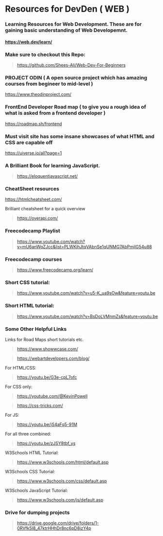 # Resources for DevDen ( WEB )

### Learning Resources for Web Development. These are for gaining basic understanding of Web Developemnt.

#### https://web.dev/learn/

### Make sure to checkout this Repo:
> https://github.com/Shees-Ali/Web-Dev-For-Beginners

### PROJECT ODIN ( A open source project which has amazing courses from begineer to mid-level )
https://www.theodinproject.com/

### FrontEnd Developer Road map ( to give you a rough idea of what is asked from a frontend developer )
https://roadmap.sh/frontend

### Must visit site has some insane showcases of what HTML and CSS are capable off 
https://uiverse.io/all?page=1

### A Brilliant Book for learning JavaScript.
> https://eloquentjavascript.net/

### CheatSheet resources 
https://htmlcheatsheet.com/

Brilliant cheatsheet for a quick overview 
>https://overapi.com/

### Freecodecamp Playlist
> https://www.youtube.com/watch?v=mU6anWqZJcc&list=PLWKjhJtqVAbnSe1qUNMG7AbPmjIG54u88
### Freecodecamp courses
> https://www.freecodecamp.org/learn/

### Short CSS tutorial:
> https://www.youtube.com/watch?v=u5-K_ua9sOw&feature=youtu.be
### Short HTML tutorial:
> https://www.youtube.com/watch?v=BsDoLVMnmZs&feature=youtu.be

### Some Other Helpful Links

Links for Road Maps short tutorials etc.
>https://www.showwcase.com/

>https://webartdevelopers.com/blog/

For HTML/CSS:
> https://youtu.be/G3e-cpL7ofc

For CSS only:
> https://youtube.com/@KevinPowell

> https://css-tricks.com/

For JS:
> https://youtu.be/jS4aFq5-91M

For all three combined:
> https://youtu.be/zJSY8tbf_ys

W3Schools HTML Tutorial:
> https://www.w3schools.com/html/default.asp

W3Schools CSS Tutorial:
> https://www.w3schools.com/css/default.asp

W3Schools JavaScript Tutorial:
> https://www.w3schools.com/js/default.asp

### Drive for dumping projects
> https://drive.google.com/drive/folders/1-0RVfk5I8_47ktrHHhDr8nc6pD8izY4p

